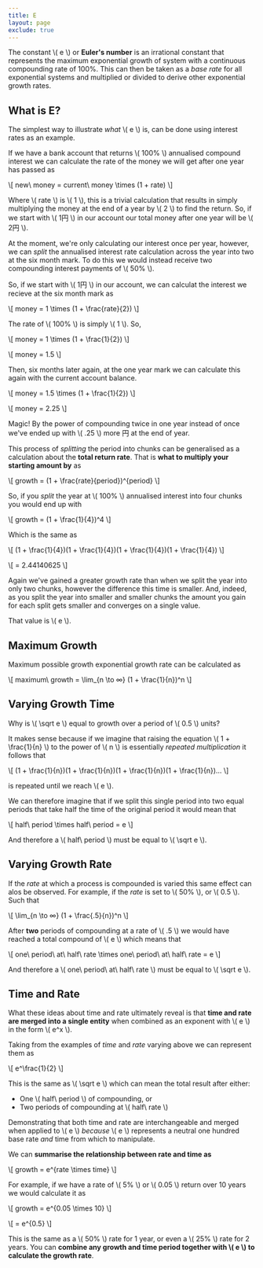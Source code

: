 ```yaml
---
title: E
layout: page
exclude: true
---
```


<script type="text/javascript" src="https://cdnjs.cloudflare.com/ajax/libs/mathjax/2.7.0/MathJax.js?config=TeX-AMS_CHTML"></script>

The constant \\( e \\) or **Euler's number** is an irrational constant that represents the maximum exponential growth of system with a continuous compounding rate of 100%. This can then be taken as a *base rate* for all exponential systems and multiplied or divided to derive other exponential growth rates.

## What is E?

The simplest way to illustrate *what* \\( e \\) is, can be done using interest rates as an example.

If we have a bank account that returns \\( 100% \\) annualised compound interest we can calculate the rate of the money we will get after one year has passed as

\\[ new\ money = current\ money \times (1 + rate) \\]

Where \\( rate \\) is \\( 1 \\), this is a trivial calculation that results in simply multiplying the money at the end of a year by \\( 2 \\) to find the return. So, if we start with \\( 1円 \\) in our account our total money after one year will be \\( 2円 \\).

At the moment, we're only calculating our interest once per year, however, we can *split* the annualised interest rate calculation across the year into two at the six month mark. To do this we would instead receive two compounding interest payments of \\( 50% \\).

So, if we start with \\( 1円 \\) in our account, we can calculat the interest we recieve at the six month mark as

\\[ money = 1 \times (1 + \frac{rate}{2}) \\]

The rate of \\( 100% \\) is simply \\( 1 \\). So,

\\[ money = 1 \times (1 + \frac{1}{2}) \\]

\\[ money = 1.5 \\]

Then, six months later again, at the one year mark we can calculate this again with the current account balance.

\\[ money = 1.5 \times (1 + \frac{1}{2}) \\]

\\[ money = 2.25 \\]

Magic! By the power of compounding twice in one year instead of once we've ended up with \\( .25 \\) more 円 at the end of year.

This process of *splitting* the period into chunks can be generalised as a calculation about the **total return rate**. That is **what to multiply your starting amount by** as

\\[ growth = (1 + \frac{rate}{period})^{period} \\]

So, if you *split* the year at \\( 100% \\) annualised interest into four chunks you would end up with 

\\[ growth = (1 + \frac{1}{4})^4 \\]

Which is the same as

\\[ (1 + \frac{1}{4})(1 + \frac{1}{4})(1 + \frac{1}{4})(1 + \frac{1}{4}) \\]

\\[ = 2.44140625 \\]

Again we've gained a greater growth rate than when we split the year into only two chunks, however the difference this time is smaller. And, indeed, as you split the year into smaller and smaller chunks the amount you gain for each split gets smaller and converges on a single value.

That value is \\( e \\).

## Maximum Growth

Maximum possible growth exponential growth rate can be calculated as

\\[ maximum\ growth = \lim_{n \to ∞} (1 + \frac{1}{n})^n \\]

## Varying Growth Time

Why is \\( \sqrt e \\) equal to growth over a period of \\( 0.5 \\) units?

It makes sense because if we imagine that raising the equation \\( 1 + \frac{1}{n} \\) to the power of \\( n \\) is essentially *repeated multiplication* it follows that

\\[ (1 + \frac{1}{n})(1 + \frac{1}{n})(1 + \frac{1}{n})(1 + \frac{1}{n})... \\]

is repeated until we reach \\( e \\).

We can therefore imagine that if we split this single period into two equal periods that take half the time of the original period it would mean that 

\\[ half\ period \times half\ period = e \\]

And therefore a \\( half\ period \\) must be equal to \\( \sqrt e \\).

## Varying Growth Rate

If the *rate* at which a process is compounded is varied this same effect can alos be observed. For example, if the *rate* is set to \\( 50% \\), or \\( 0.5 \\). Such that

\\[ \lim_{n \to ∞} (1 + \frac{.5}{n})^n  \\]

After **two** periods of compounding at a rate of \\( .5 \\) we would have reached a total compound of \\( e \\) which means that

\\[ one\ period\ at\ half\ rate \times one\ period\ at\ half\ rate = e \\]

And therefore a \\( one\ period\ at\ half\ rate \\) must be equal to \\( \sqrt e \\).

## Time and Rate

What these ideas about time and rate ultimately reveal is that **time and rate are merged into a single entity** when combined as an exponent with \\( e \\) in the form \\( e^x \\).

Taking from the examples of *time* and *rate* varying above we can represent them as

\\[ e^\frac{1}{2} \\]

This is the same as \\( \sqrt e \\) which can mean the total result after either:

- One \\( half\ period \\) of compounding, or
- Two periods of compounding at \\( half\ rate \\)

Demonstrating that both time and rate are interchangeable and merged when applied to \\( e \\) *because* \\( e \\) represents a neutral one hundred base rate *and* time from which to manipulate.

We can **summarise the relationship between rate and time as**

\\[ growth = e^{rate \times time} \\]

For example, if we have a rate of \\( 5% \\) or \\( 0.05 \\) return over 10 years we would calculate it as

\\[ growth = e^{0.05 \times 10} \\]

\\[ = e^{0.5} \\]

This is the same as a \\( 50% \\) rate for 1 year, or even a \\( 25% \\) rate for 2 years. You can **combine any growth and time period together with \\( e \\) to calculate the growth rate**.
